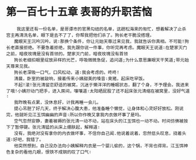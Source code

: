 # 第一百七十五章 表哥的升职苦恼
        我这里还有一份名单，是哥谭市的官黑勾结的名单，这趟松海来的匆忙，想着解决了止杀宫主再清洗名单，眼下是去不了了，你帮我把他们杀了。狗长老干脆没搭理。
       魔眼天王沉吟沉吟，说∶那换个条件，你让元始天尊过来见我，我就告诉你真相。不可能!狗长老直接拒绝。不要急着拒绝，我先跟你说一件事，你听完再考虑。魔眼天王说道∶在楚家灭门之前，暗夜玫瑰是没有首领的。楚家灭门前，暗夜玫瑰没有首领
       狗长老细扣眼里绽放异样的光芒，呼吸微微急促，追问道;为什么意思廉眼天干笑道;带元始天尊来见我。
       狗长老深吸一口气，口风松动，道∶我会考虑的。咚咚!
       清晨，卧室的被敲响，接着传来小姨甜美的嗓音∶臭猪，起床吃早饭。
       不起!滚!张元清留恋舒适的被窝，沉迷于懒洋洋的睡眠状态，翻了个身，不予理会。我进来了哦!小姨拧动门把手，进入房间，嚷嚷道∶太阳晒屁股了还不起床张元清缩在被窝里，没好气道∶
       我昨晚有点累，没休息好，计我再睡一会儿。
       提心吊胆了好几天，终于解决心腹大患，他准备睡个懒觉，让身体和心灵好好放松。刚说完，他就听见江玉饵幽幽的声音∶所以你作晚又拿我内衣做坏事了是吗。
       空气忽然安静，妻着被褥的张元清一动不动，站在床头的江玉饵也一动不动。时间仿佛被按下了暂停键。张元清猛的从床上绷肤起，解释道∶
       没有，我绝对没有拿你的内衣做坏事，不信你自己闻.他说着说着，忽然低头叹息，挠着头道∶好吧，我错了。
       他突然想到，自己没办法向小姨解释内衣是一个婴儿偷的，这个锅，不背也得背。江玉饵神色复杂的看他几眼，恨铁不成钢的叹了口气∶
